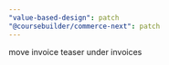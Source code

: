 ```yaml
---
"value-based-design": patch
"@coursebuilder/commerce-next": patch
---
```


move invoice teaser under invoices
